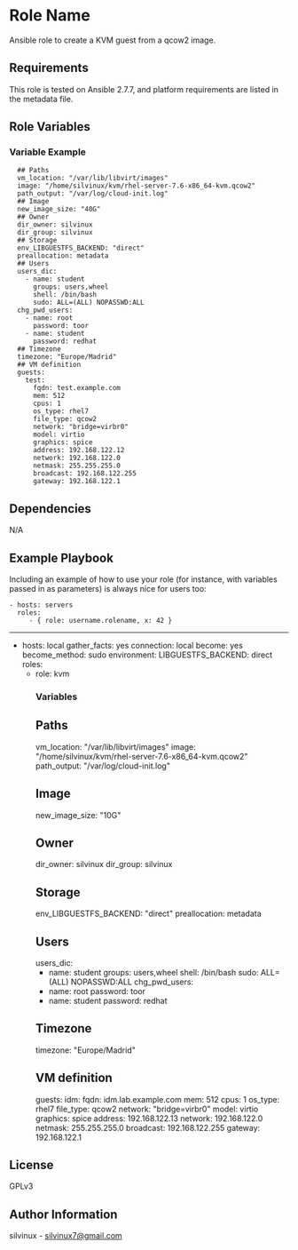 Role Name
=========

Ansible role to create a KVM guest from a qcow2 image.

Requirements
------------

This role is tested on Ansible 2.7.7, and platform requirements are listed in the metadata file.

Role Variables
--------------
### Variable Example
      ## Paths
      vm_location: "/var/lib/libvirt/images"
      image: "/home/silvinux/kvm/rhel-server-7.6-x86_64-kvm.qcow2"
      path_output: "/var/log/cloud-init.log"
      ## Image 
      new_image_size: "40G"
      ## Owner
      dir_owner: silvinux
      dir_group: silvinux
      ## Storage
      env_LIBGUESTFS_BACKEND: "direct"
      preallocation: metadata
      ## Users
      users_dic:
        - name: student
          groups: users,wheel
          shell: /bin/bash
          sudo: ALL=(ALL) NOPASSWD:ALL
      chg_pwd_users:
        - name: root
          password: toor
        - name: student
          password: redhat
      ## Timezone
      timezone: "Europe/Madrid"
      ## VM definition
      guests:
        test:
          fqdn: test.example.com
          mem: 512
          cpus: 1
          os_type: rhel7
          file_type: qcow2
          network: "bridge=virbr0"
          model: virtio
          graphics: spice
          address: 192.168.122.12
          network: 192.168.122.0
          netmask: 255.255.255.0
          broadcast: 192.168.122.255
          gateway: 192.168.122.1


Dependencies
------------
N/A

Example Playbook
----------------

Including an example of how to use your role (for instance, with variables passed in as parameters) is always nice for users too:

    - hosts: servers
      roles:
         - { role: username.rolename, x: 42 }

---
- hosts: local
  gather_facts: yes
  connection: local
  become: yes
  become_method: sudo
  environment:
    LIBGUESTFS_BACKEND: direct
  roles:
    - role: kvm
      ### Variables
      ## Paths
      vm_location: "/var/lib/libvirt/images"
      image: "/home/silvinux/kvm/rhel-server-7.6-x86_64-kvm.qcow2"
      path_output: "/var/log/cloud-init.log"
      ## Image 
      new_image_size: "10G"
      ## Owner
      dir_owner: silvinux 
      dir_group: silvinux 
      ## Storage
      env_LIBGUESTFS_BACKEND: "direct"
      preallocation: metadata
      ## Users
      users_dic:
        - name: student
          groups: users,wheel
          shell: /bin/bash
          sudo: ALL=(ALL) NOPASSWD:ALL
      chg_pwd_users:
        - name: root
          password: toor
        - name: student
          password: redhat
      ## Timezone
      timezone: "Europe/Madrid"
      ## VM definition
      guests:
        idm:
          fqdn: idm.lab.example.com
          mem: 512
          cpus: 1
          os_type: rhel7
          file_type: qcow2
          network: "bridge=virbr0"
          model: virtio
          graphics: spice
          address: 192.168.122.13
          network: 192.168.122.0
          netmask: 255.255.255.0
          broadcast: 192.168.122.255
          gateway: 192.168.122.1


License
-------

GPLv3

Author Information
------------------
silvinux - silvinux7@gmail.com
